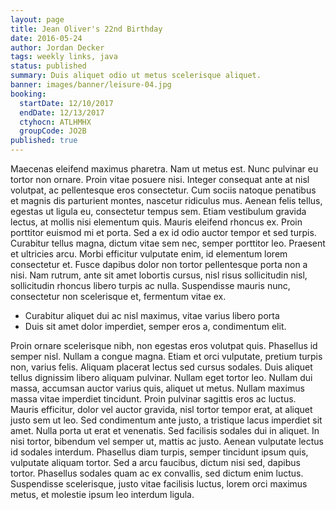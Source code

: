 ```yaml
---
layout: page
title: Jean Oliver's 22nd Birthday
date: 2016-05-24
author: Jordan Decker
tags: weekly links, java
status: published
summary: Duis aliquet odio ut metus scelerisque aliquet.
banner: images/banner/leisure-04.jpg
booking:
  startDate: 12/10/2017
  endDate: 12/13/2017
  ctyhocn: ATLHMHX
  groupCode: JO2B
published: true
---
```

Maecenas eleifend maximus pharetra. Nam ut metus est. Nunc pulvinar eu tortor non ornare. Proin vitae posuere nisi. Integer consequat ante at nisl volutpat, ac pellentesque eros consectetur. Cum sociis natoque penatibus et magnis dis parturient montes, nascetur ridiculus mus. Aenean felis tellus, egestas ut ligula eu, consectetur tempus sem. Etiam vestibulum gravida lectus, at mollis nisi elementum quis.
Mauris eleifend rhoncus ex. Proin porttitor euismod mi et porta. Sed a ex id odio auctor tempor et sed turpis. Curabitur tellus magna, dictum vitae sem nec, semper porttitor leo. Praesent et ultricies arcu. Morbi efficitur vulputate enim, id elementum lorem consectetur et. Fusce dapibus dolor non tortor pellentesque porta non a nisi. Nam rutrum, ante sit amet lobortis cursus, nisl risus sollicitudin nisl, sollicitudin rhoncus libero turpis ac nulla. Suspendisse mauris nunc, consectetur non scelerisque et, fermentum vitae ex.

* Curabitur aliquet dui ac nisl maximus, vitae varius libero porta
* Duis sit amet dolor imperdiet, semper eros a, condimentum elit.

Proin ornare scelerisque nibh, non egestas eros volutpat quis. Phasellus id semper nisl. Nullam a congue magna. Etiam et orci vulputate, pretium turpis non, varius felis. Aliquam placerat lectus sed cursus sodales. Duis aliquet tellus dignissim libero aliquam pulvinar. Nullam eget tortor leo. Nullam dui massa, accumsan auctor varius quis, aliquet ut metus. Nullam maximus massa vitae imperdiet tincidunt. Proin pulvinar sagittis eros ac luctus.
Mauris efficitur, dolor vel auctor gravida, nisl tortor tempor erat, at aliquet justo sem ut leo. Sed condimentum ante justo, a tristique lacus imperdiet sit amet. Nulla porta ut erat et venenatis. Sed facilisis sodales dui in aliquet. In nisi tortor, bibendum vel semper ut, mattis ac justo. Aenean vulputate lectus id sodales interdum. Phasellus diam turpis, semper tincidunt ipsum quis, vulputate aliquam tortor. Sed a arcu faucibus, dictum nisi sed, dapibus tortor. Phasellus sodales quam ac ex convallis, sed dictum enim luctus. Suspendisse scelerisque, justo vitae facilisis luctus, lorem orci maximus metus, et molestie ipsum leo interdum ligula.
